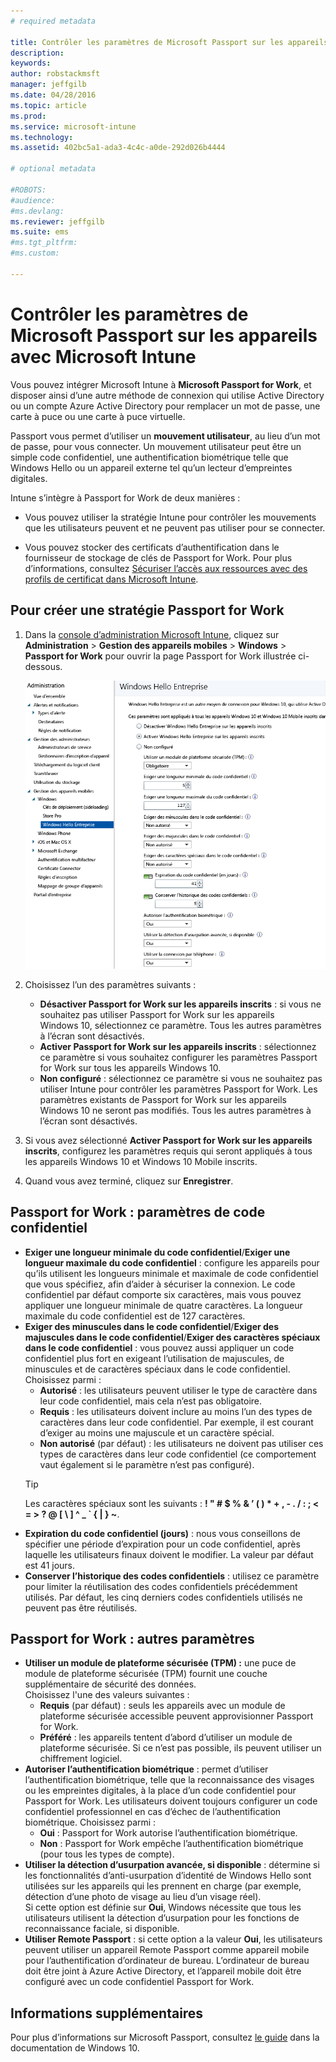 ```yaml
---
# required metadata

title: Contrôler les paramètres de Microsoft Passport sur les appareils avec Microsoft Intune | Microsoft Intune
description:
keywords:
author: robstackmsft
manager: jeffgilb
ms.date: 04/28/2016
ms.topic: article
ms.prod:
ms.service: microsoft-intune
ms.technology:
ms.assetid: 402bc5a1-ada3-4c4c-a0de-292d026b4444

# optional metadata

#ROBOTS:
#audience:
#ms.devlang:
ms.reviewer: jeffgilb
ms.suite: ems
#ms.tgt_pltfrm:
#ms.custom:

---
```


# Contrôler les paramètres de Microsoft Passport sur les appareils avec Microsoft Intune
Vous pouvez intégrer Microsoft Intune à **Microsoft Passport for Work**, et disposer ainsi d’une autre méthode de connexion qui utilise Active Directory ou un compte Azure Active Directory pour remplacer un mot de passe, une carte à puce ou une carte à puce virtuelle.

Passport vous permet d’utiliser un **mouvement utilisateur**, au lieu d’un mot de passe, pour vous connecter. Un mouvement utilisateur peut être un simple code confidentiel, une authentification biométrique telle que Windows Hello ou un appareil externe tel qu’un lecteur d’empreintes digitales.

Intune s’intègre à Passport for Work de deux manières :

-   Vous pouvez utiliser la stratégie Intune pour contrôler les mouvements que les utilisateurs peuvent et ne peuvent pas utiliser pour se connecter.

-   Vous pouvez stocker des certificats d’authentification dans le fournisseur de stockage de clés de Passport for Work. Pour plus d’informations, consultez [Sécuriser l’accès aux ressources avec des profils de certificat dans Microsoft Intune](secure-resource-access-with-certificate-profiles.md).

## Pour créer une stratégie Passport for Work

1.  Dans la [console d’administration Microsoft Intune](https://manage.microsoft.com), cliquez sur **Administration** &gt; **Gestion des appareils mobiles** &gt; **Windows** &gt; **Passport for Work** pour ouvrir la page Passport for Work illustrée ci-dessous.

    ![Page Passport for Work](../media/passport.png)

2.  Choisissez l’un des paramètres suivants :
    - **Désactiver Passport for Work sur les appareils inscrits** : si vous ne souhaitez pas utiliser Passport for Work sur les appareils Windows 10, sélectionnez ce paramètre. Tous les autres paramètres à l’écran sont désactivés.
    - **Activer Passport for Work sur les appareils inscrits** : sélectionnez ce paramètre si vous souhaitez configurer les paramètres Passport for Work sur tous les appareils Windows 10.
    - **Non configuré** : sélectionnez ce paramètre si vous ne souhaitez pas utiliser Intune pour contrôler les paramètres Passport for Work. Les paramètres existants de Passport for Work sur les appareils Windows 10 ne seront pas modifiés. Tous les autres paramètres à l’écran sont désactivés.
3.  Si vous avez sélectionné **Activer Passport for Work sur les appareils inscrits**, configurez les paramètres requis qui seront appliqués à tous les appareils Windows 10 et Windows 10 Mobile inscrits.
3.  Quand vous avez terminé, cliquez sur **Enregistrer**.

## Passport for Work : paramètres de code confidentiel

  
- **Exiger une longueur minimale du code confidentiel**/**Exiger une longueur maximale du code confidentiel** : configure les appareils pour qu’ils utilisent les longueurs minimale et maximale de code confidentiel que vous spécifiez, afin d’aider à sécuriser la connexion. Le code confidentiel par défaut comporte six caractères, mais vous pouvez appliquer une longueur minimale de quatre caractères. La longueur maximale du code confidentiel est de 127 caractères.
- **Exiger des minuscules dans le code confidentiel**/**Exiger des majuscules dans le code confidentiel**/**Exiger des caractères spéciaux dans le code confidentiel** : vous pouvez aussi appliquer un code confidentiel plus fort en exigeant l’utilisation de majuscules, de minuscules et de caractères spéciaux dans le code confidentiel. Choisissez parmi :
    - **Autorisé** : les utilisateurs peuvent utiliser le type de caractère dans leur code confidentiel, mais cela n’est pas obligatoire.
    - **Requis** : les utilisateurs doivent inclure au moins l’un des types de caractères dans leur code confidentiel. Par exemple, il est courant d’exiger au moins une majuscule et un caractère spécial.
    - **Non autorisé** (par défaut) : les utilisateurs ne doivent pas utiliser ces types de caractères dans leur code confidentiel (ce comportement vaut également si le paramètre n’est pas configuré).
    > [!TIP]
    > Les caractères spéciaux sont les suivants : **! " # $ % &amp; ’ ( ) &#42; + , - . / : ; &lt; = &gt; ? @ [ \ ] ^ _ &#96; { &#124; } ~**.
- **Expiration du code confidentiel (jours)** : nous vous conseillons de spécifier une période d’expiration pour un code confidentiel, après laquelle les utilisateurs finaux doivent le modifier. La valeur par défaut est 41 jours. 
- **Conserver l’historique des codes confidentiels** : utilisez ce paramètre pour limiter la réutilisation des codes confidentiels précédemment utilisés. Par défaut, les cinq derniers codes confidentiels utilisés ne peuvent pas être réutilisés.


## Passport for Work : autres paramètres

- **Utiliser un module de plateforme sécurisée (TPM) :** une puce de module de plateforme sécurisée (TPM) fournit une couche supplémentaire de sécurité des données.<br>Choisissez l'une des valeurs suivantes :
    - **Requis** (par défaut) : seuls les appareils avec un module de plateforme sécurisée accessible peuvent approvisionner Passport for Work.
    - **Préféré** : les appareils tentent d’abord d’utiliser un module de plateforme sécurisée. Si ce n’est pas possible, ils peuvent utiliser un chiffrement logiciel.
- **Autoriser l’authentification biométrique** : permet d’utiliser l’authentification biométrique, telle que la reconnaissance des visages ou les empreintes digitales, à la place d’un code confidentiel pour Passport for Work. Les utilisateurs doivent toujours configurer un code confidentiel professionnel en cas d’échec de l’authentification biométrique. Choisissez parmi :
    - **Oui** : Passport for Work autorise l’authentification biométrique.
    - **Non** : Passport for Work empêche l’authentification biométrique (pour tous les types de compte).
- **Utiliser la détection d’usurpation avancée, si disponible** : détermine si les fonctionnalités d’anti-usurpation d’identité de Windows Hello sont utilisées sur les appareils qui les prennent en charge (par exemple, détection d’une photo de visage au lieu d’un visage réel).<br>Si cette option est définie sur **Oui**, Windows nécessite que tous les utilisateurs utilisent la détection d’usurpation pour les fonctions de reconnaissance faciale, si disponible.
- **Utiliser Remote Passport** : si cette option a la valeur **Oui**, les utilisateurs peuvent utiliser un appareil Remote Passport comme appareil mobile pour l’authentification d’ordinateur de bureau. L’ordinateur de bureau doit être joint à Azure Active Directory, et l’appareil mobile doit être configuré avec un code confidentiel Passport for Work.

## Informations supplémentaires
Pour plus d’informations sur Microsoft Passport, consultez [le guide](https://technet.microsoft.com/library/mt589441.aspx) dans la documentation de Windows 10.




<!--HONumber=May16_HO1-->


